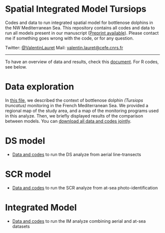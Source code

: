 # Spatial Integrated Model Tursiops

Codes and data to run integrated spatial model for bottlenose dolphins in the NW Mediterranean Sea.
This repository contains all codes and data to run all models present in our manuscript ([Preprint available](https://doi.org/10.1101/2021.02.01.429097)). Please contact me if something goes wrong with the code, or for any question.

Twitter: [@ValentinLauret](https://twitter.com/ValentinLauret)
Mail: [valentin.lauret@cefe.cnrs.fr](mailto:valentin.lauret@ens-lyon.fr)

---

To have an overview of data and results, check this [document](DataAndResults.pdf). For R codes, see below.

# Data exploration

In [this file](Appendix1.pdf), we described the context of bottlenose dolphin _(Tursiops truncatus)_ monitoring in the French Mediterranean Sea. We provided a regional map of the study area, and a map of the monitoring programs used in this analyze. Then, we briefly displayed results of the comparison between models. You can [download all data and codes jointly](DataS1.zip).

# DS model 

  * [Data and codes](DS/) to run the DS analyze from aerial line-transects
  
# SCR model 

  * [Data and codes](SCR/) to run the SCR analyze from at-sea photo-identification
  
# Integrated Model 

  * [Data and codes](IM/) to run the IM analyze combining aerial and at-sea datasets

